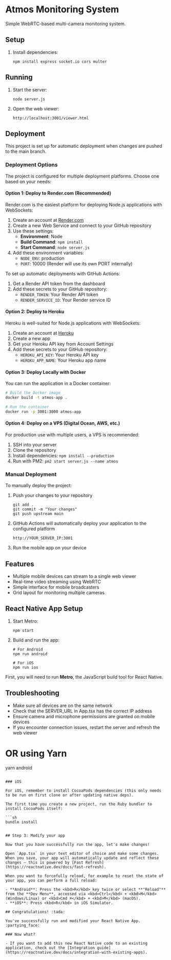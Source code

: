 # Atmos Monitoring System

Simple WebRTC-based multi-camera monitoring system.

## Setup

1. Install dependencies:
   ```
   npm install express socket.io cors multer
   ```

## Running

1. Start the server:
   ```
   node server.js
   ```

2. Open the web viewer:
   ```
   http://localhost:3001/viewer.html
   ```

## Deployment

This project is set up for automatic deployment when changes are pushed to the main branch.

### Deployment Options

The project is configured for multiple deployment platforms. Choose one based on your needs:

#### Option 1: Deploy to Render.com (Recommended)

Render.com is the easiest platform for deploying Node.js applications with WebSockets:

1. Create an account at [Render.com](https://render.com)
2. Create a new Web Service and connect to your GitHub repository
3. Use these settings:
   - **Environment**: Node
   - **Build Command**: `npm install`
   - **Start Command**: `node server.js`
4. Add these environment variables:
   - `NODE_ENV`: production
   - `PORT`: 10000 (Render will use its own PORT internally)

To set up automatic deployments with GitHub Actions:
1. Get a Render API token from the dashboard
2. Add these secrets to your GitHub repository:
   - `RENDER_TOKEN`: Your Render API token
   - `RENDER_SERVICE_ID`: Your Render service ID

#### Option 2: Deploy to Heroku

Heroku is well-suited for Node.js applications with WebSockets:

1. Create an account at [Heroku](https://heroku.com)
2. Create a new app
3. Get your Heroku API key from Account Settings
4. Add these secrets to your GitHub repository:
   - `HEROKU_API_KEY`: Your Heroku API key
   - `HEROKU_APP_NAME`: Your Heroku app name

#### Option 3: Deploy Locally with Docker

You can run the application in a Docker container:

```sh
# Build the Docker image
docker build -t atmos-app .

# Run the container
docker run -p 3001:3000 atmos-app
```

#### Option 4: Deploy on a VPS (Digital Ocean, AWS, etc.)

For production use with multiple users, a VPS is recommended:

1. SSH into your server
2. Clone the repository
3. Install dependencies: `npm install --production`
4. Run with PM2: `pm2 start server.js --name atmos`

### Manual Deployment

To manually deploy the project:

1. Push your changes to your repository
   ```
   git add .
   git commit -m "Your changes"
   git push upstream main
   ```

2. GitHub Actions will automatically deploy your application to the configured platform
   ```
   http://YOUR_SERVER_IP:3001
   ```

3. Run the mobile app on your device

## Features

- Multiple mobile devices can stream to a single web viewer
- Real-time video streaming using WebRTC
- Simple interface for mobile broadcasters
- Grid layout for monitoring multiple cameras

## React Native App Setup

1. Start Metro:
   ```
   npm start
   ```

2. Build and run the app:
   ```
   # For Android
   npm run android
   
   # For iOS
   npm run ios
   ```

First, you will need to run **Metro**, the JavaScript build tool for React Native.

## Troubleshooting

- Make sure all devices are on the same network
- Check that the SERVER_URL in App.tsx has the correct IP address
- Ensure camera and microphone permissions are granted on mobile devices
- If you encounter connection issues, restart the server and refresh the web viewer

# OR using Yarn
yarn android
```

### iOS

For iOS, remember to install CocoaPods dependencies (this only needs to be run on first clone or after updating native deps).

The first time you create a new project, run the Ruby bundler to install CocoaPods itself:

```sh
bundle install


## Step 3: Modify your app

Now that you have successfully run the app, let's make changes!

Open `App.tsx` in your text editor of choice and make some changes. When you save, your app will automatically update and reflect these changes — this is powered by [Fast Refresh](https://reactnative.dev/docs/fast-refresh).

When you want to forcefully reload, for example to reset the state of your app, you can perform a full reload:

- **Android**: Press the <kbd>R</kbd> key twice or select **"Reload"** from the **Dev Menu**, accessed via <kbd>Ctrl</kbd> + <kbd>M</kbd> (Windows/Linux) or <kbd>Cmd ⌘</kbd> + <kbd>M</kbd> (macOS).
- **iOS**: Press <kbd>R</kbd> in iOS Simulator.

## Congratulations! :tada:

You've successfully run and modified your React Native App. :partying_face:

### Now what?

- If you want to add this new React Native code to an existing application, check out the [Integration guide](https://reactnative.dev/docs/integration-with-existing-apps).

